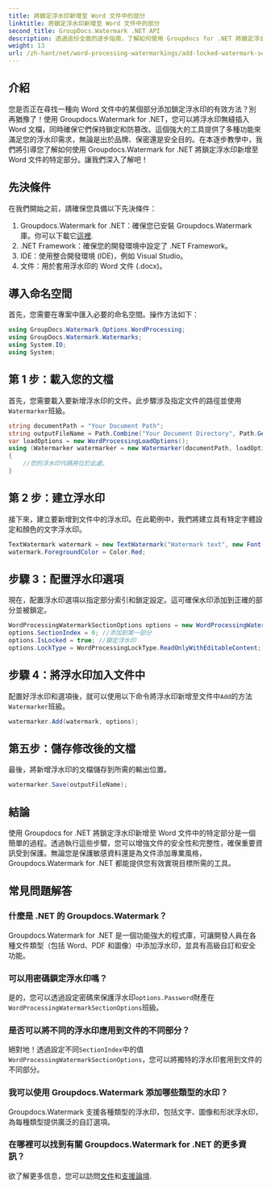 ```yaml
---
title: 將鎖定浮水印新增至 Word 文件中的部分
linktitle: 將鎖定浮水印新增至 Word 文件中的部分
second_title: GroupDocs.Watermark .NET API
description: 透過這份全面的逐步指南，了解如何使用 Groupdocs for .NET 將鎖定浮水印新增至 Word 文件中的特定部分。
weight: 13
url: /zh-hant/net/word-processing-watermarkings/add-locked-watermark-section-word-docs/
---
```

## 介紹
您是否正在尋找一種向 Word 文件中的某個部分添加鎖定浮水印的有效方法？別再猶豫了！使用 Groupdocs.Watermark for .NET，您可以將浮水印無縫插入 Word 文檔，同時確保它們保持鎖定和防篡改。這個強大的工具提供了多種功能來滿足您的浮水印需求，無論是出於品牌、保密還是安全目的。在本逐步教學中，我們將引導您了解如何使用 Groupdocs.Watermark for .NET 將鎖定浮水印新增至 Word 文件的特定部分。讓我們深入了解吧！
## 先決條件
在我們開始之前，請確保您具備以下先決條件：
1.  Groupdocs.Watermark for .NET：確保您已安裝 Groupdocs.Watermark 庫。你可以下載它[這裡](https://releases.groupdocs.com/Watermark/net/).
2. .NET Framework：確保您的開發環境中設定了 .NET Framework。
3. IDE：使用整合開發環境 (IDE)，例如 Visual Studio。
4. 文件：用於套用浮水印的 Word 文件 (.docx)。
## 導入命名空間
首先，您需要在專案中匯入必要的命名空間。操作方法如下：
```csharp
using GroupDocs.Watermark.Options.WordProcessing;
using GroupDocs.Watermark.Watermarks;
using System.IO;
using System;
```
## 第 1 步：載入您的文檔
首先，您需要載入要新增浮水印的文件。此步驟涉及指定文件的路徑並使用`Watermarker`班級。
```csharp
string documentPath = "Your Document Path";
string outputFileName = Path.Combine("Your Document Directory", Path.GetFileName(documentPath));
var loadOptions = new WordProcessingLoadOptions();
using (Watermarker watermarker = new Watermarker(documentPath, loadOptions))
{
    //您的浮水印代碼將位於此處。
}
```
## 第 2 步：建立浮水印
接下來，建立要新增到文件中的浮水印。在此範例中，我們將建立具有特定字體設定和顏色的文字浮水印。
```csharp
TextWatermark watermark = new TextWatermark("Watermark text", new Font("Arial", 19));
watermark.ForegroundColor = Color.Red;
```
## 步驟 3：配置浮水印選項
現在，配置浮水印選項以指定部分索引和鎖定設定。這可確保水印添加到正確的部分並被鎖定。
```csharp
WordProcessingWatermarkSectionOptions options = new WordProcessingWatermarkSectionOptions();
options.SectionIndex = 0; //添加到第一部分
options.IsLocked = true; //鎖定浮水印
options.LockType = WordProcessingLockType.ReadOnlyWithEditableContent; //鎖型
```
## 步驟 4：將浮水印加入文件中
配置好浮水印和選項後，就可以使用以下命令將浮水印新增至文件中`Add`的方法`Watermarker`班級。
```csharp
watermarker.Add(watermark, options);
```
## 第五步：儲存修改後的文檔
最後，將新增浮水印的文檔儲存到所需的輸出位置。
```csharp
watermarker.Save(outputFileName);
```
## 結論
使用 Groupdocs for .NET 將鎖定浮水印新增至 Word 文件中的特定部分是一個簡單的過程。透過執行這些步驟，您可以增強文件的安全性和完整性，確保重要資訊受到保護。無論您是保護敏感資料還是為文件添加專業風格，Groupdocs.Watermark for .NET 都能提供您有效實現目標所需的工具。
## 常見問題解答
### 什麼是 .NET 的 Groupdocs.Watermark？
Groupdocs.Watermark for .NET 是一個功能強大的程式庫，可讓開發人員在各種文件類型（包括 Word、PDF 和圖像）中添加浮水印，並具有高級自訂和安全功能。
### 可以用密碼鎖定浮水印嗎？
是的，您可以透過設定密碼來保護浮水印`options.Password`財產在`WordProcessingWatermarkSectionOptions`班級。
### 是否可以將不同的浮水印應用到文件的不同部分？
絕對地！透過設定不同`SectionIndex`中的值`WordProcessingWatermarkSectionOptions`，您可以將獨特的浮水印套用到文件的不同部分。
### 我可以使用 Groupdocs.Watermark 添加哪些類型的水印？
Groupdocs.Watermark 支援各種類型的浮水印，包括文字、圖像和形狀浮水印，為每種類型提供廣泛的自訂選項。
### 在哪裡可以找到有關 Groupdocs.Watermark for .NET 的更多資訊？
欲了解更多信息，您可以訪問[文件](https://tutorials.groupdocs.com/Watermark/net/)和[支援論壇](https://forum.groupdocs.com/c/watermark/19).